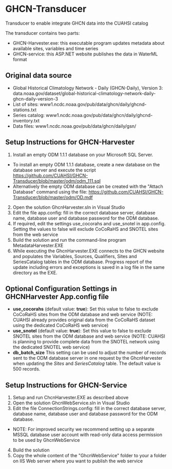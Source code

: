 # GHCN-Transducer
Transducer to enable integrate GHCN data into the CUAHSI catalog

The transducer contains two parts:
- GHCN-Harvester.exe: this executable program updates metadata about available sites, variables and time series
- GHCN-service: this ASP.NET website publishes the data in WaterML format

## Original data source
- Global Historical Climatology Network - Daily (GHCN-Daily), Version 3: data.noaa.gov/dataset/global-historical-climatology-network-daily-ghcn-daily-version-3
- List of sites: www1.ncdc.noaa.gov/pub/data/ghcn/daily/ghcnd-stations.txt
- Series catalog: www1.ncdc.noaa.gov/pub/data/ghcn/daily/ghcnd-inventory.txt
- Data files: www1.ncdc.noaa.gov/pub/data/ghcn/daily/gsn/

## Setup Instructions for GHCN-Harvester
1. Install an empty ODM 1.1.1 database on your Microsoft SQL Server. 
- To install an empty ODM 1.1.1 database, create a new database on the database server and execute the script https://github.com/CUAHSI/GHCN-Transducer/blob/master/odm/odm_111.sql
- Alternatively the empty ODM database can be created with the "Attach Database" command using the file: https://github.com/CUAHSI/GHCN-Transducer/blob/master/odm/OD.mdf
2. Open the solution GhcnHarvester.sln in Visual Studio
3. Edit the file app.config: fill in the correct database server, database name, database user and database password for the ODM database.
4. If required, edit the settings use_cocorahs and use_snotel in app.config. Setting the values to false will exclude CoCoRaHS and SNOTEL sites from the web service
5. Build the solution and run the command-line program MetadataHarvester.EXE
6. While executing the GhcnHarvester.EXE connects to the GHCN website and populates the Variables, Sources, Qualifiers, Sites and SeriesCatalog tables in the ODM database. Progress report of the update including errors and exceptions is saved in a log file in the same directory as the EXE.

## Optional Configuration Settings in GHCNHarvester App.config file
- **use_cocorahs** (default value: **true**): Set this value to false to exclude CoCoRaHS sites from the ODM database and web service (NOTE: CUAHSI already provides original data from the CoCoRaHS dataset using the dedicated CoCoRaHS web service) 
- **use_snotel** (default value: **true**): Set this value to false to exclude SNOTEL sites from the ODM database and web service (NOTE: CUAHSI is planning to provide complete data from the SNOTEL network using the dedicated SNOTEL web service) 
- **db_batch_size** This setting can be used to adjust the number of records sent to the ODM database server in one request by the GhcnHarvester when updating the *Sites* and *SeriesCatalog* table. The default value is 500 records.

## Setup Instructions for GHCN-Service
1. Setup and run ChcnHarvester.EXE as described above
2. Open the solution GhcnWebService.sln in Visual Studio
3. Edit the file ConnectionStrings.config: fill in the correct database server, database name, database user and database password for the ODM database.
- NOTE: For improved security we recommend setting up a separate MSSQL database user account with read-only data access permission to be used by GhcnWebService
4. Build the solution
5. Copy the whole content of the "GhcnWebService" folder to your a folder on IIS Web server where you want to publish the web service
